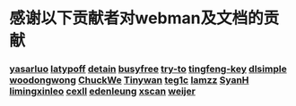 # 感谢以下贡献者对webman及文档的贡献

### [yasarluo](https://github.com/yasarluo) [latypoff](https://github.com/latypoff) [detain](https://github.com/detain) [busyfree](https://github.com/busyfree) [try-to](https://github.com/try-to) [tingfeng-key](https://github.com/tingfeng-key) [dlsimple](https://github.com/dlsimple) [woodongwong](https://github.com/woodongwong) [ChuckWe](https://github.com/ChuckWe) [Tinywan](https://github.com/Tinywan) [teg1c](https://github.com/teg1c) [Iamzz](https://github.com/Iamzz-cn) [SyanH](https://github.com/SyanH) [limingxinleo](https://github.com/limingxinleo) [cexll](https://github.com/cexll) [edenleung](https://github.com/edenleung) [xscan](https://github.com/xscan) [weijer](https://github.com/weijer)
